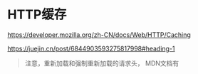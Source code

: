 # HTTP缓存

https://developer.mozilla.org/zh-CN/docs/Web/HTTP/Caching

https://juejin.cn/post/6844903593275817998#heading-1

> 注意，重新加载和强制重新加载的请求头， MDN文档有